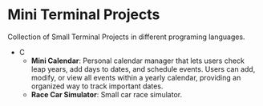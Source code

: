 # Mini Terminal Projects
Collection of Small Terminal Projects in different programing languages.

- C
    - **Mini Calendar**: Personal calendar manager that lets users check leap years, add days to dates, and schedule events. Users can add, modify, or view all events within a yearly calendar, providing an organized way to track important dates.
    - **Race Car Simulator**: Small car race simulator.
